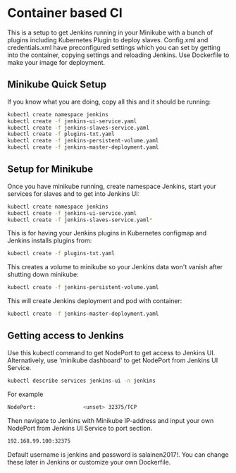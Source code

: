 # Container based CI
This is a setup to get Jenkins running in your Minikube with a bunch of plugins including Kubernetes Plugin to deploy slaves.
Config.xml and credentials.xml have preconfigured settings which you can set by getting into the container, copying settings and reloading Jenkins.
Use Dockerfile to make your image for deployment. 
## Minikube Quick Setup
If you know what you are doing, copy all this and it should be running:
```sh
kubectl create namespace jenkins
kubectl create -f jenkins-ui-service.yaml
kubectl create -f jenkins-slaves-service.yaml
kubectl create -f plugins-txt.yaml
kubectl create -f jenkins-persistent-volume.yaml
kubectl create -f jenkins-master-deployment.yaml
```

## Setup for Minikube
Once you have minikube running, create namespace Jenkins, start your services for slaves and to get into Jenkins UI:
```sh
kubectl create namespace jenkins
kubectl create -f jenkins-ui-service.yaml
kubectl create -f jenkins-slaves-service.yaml*
```
This is for having your Jenkins plugins in Kubernetes configmap and Jenkins installs plugins from:
```sh
kubectl create -f plugins-txt.yaml
```
This creates a volume to minikube so your Jenkins data won't vanish after shutting down minikube:
```sh
kubectl create -f jenkins-persistent-volume.yaml
```
This will create Jenkins deployment and pod with container:
```sh
kubectl create -f jenkins-master-deployment.yaml
```

## Getting access to Jenkins
Use this kubectl command to get NodePort to get access to Jenkins UI. Alternatively, use 'minikube dashboard' to get NodePort from Jenkins UI Service.
```sh
kubectl describe services jenkins-ui -n jenkins
```
For example
```sh
NodePort:               <unset> 32375/TCP
```
Then navigate to Jenkins with Minikube IP-address and input your own NodePort from Jenkins UI Service to port section.
```sh
192.168.99.100:32375
```
Default username is jenkins and password is salainen2017!. You can change these later in Jenkins or customize your own Dockerfile.